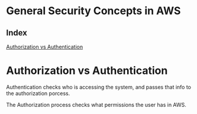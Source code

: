 # General Security Concepts in AWS

## Index 

[Authorization vs Authentication](#Authorization-vs-Authentication)

# Authorization vs Authentication

Authentication checks who is accessing the system, and passes that info to the authorization porcess.

The Authorization process checks what permissions the user has in AWS.



